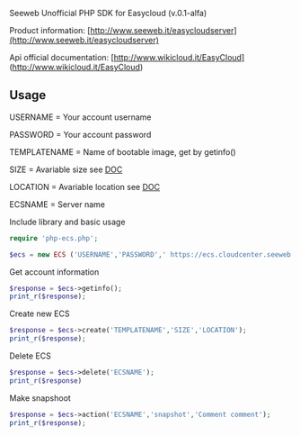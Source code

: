 Seeweb Unofficial PHP SDK for Easycloud (v.0.1-alfa)

Product information: [http://www.seeweb.it/easycloudserver](http://www.seeweb.it/easycloudserver)

Api official documentation: [http://www.wikicloud.it/EasyCloud] (http://www.wikicloud.it/EasyCloud)

Usage
-----

USERNAME = Your account username

PASSWORD = Your account password

TEMPLATENAME = Name of bootable image, get by getinfo()

SIZE = Avariable size see [DOC](http://www.wikicloud.it/EasyCloud)

LOCATION = Avariable location see [DOC](http://www.wikicloud.it/EasyCloud)

ECSNAME = Server name

Include library and basic usage

```php
require 'php-ecs.php';

$ecs = new ECS ('USERNAME','PASSWORD',' https://ecs.cloudcenter.seeweb.it/api/public/easycloud/');

```

Get account information

```php
$response = $ecs->getinfo();
print_r($response);
```

Create new ECS

```php
$response = $ecs->create('TEMPLATENAME','SIZE','LOCATION');
print_r($response);
```

Delete ECS

```php
$response = $ecs->delete('ECSNAME');
print_r($response)
```

Make snapshoot

```php
$response = $ecs->action('ECSNAME','snapshot','Comment comment');
print_r($response);
```
